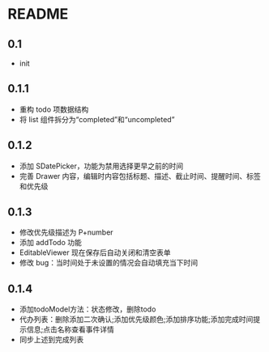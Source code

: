 # README

## 0.1 
- init
## 0.1.1 
- 重构 todo 项数据结构
- 将 list 组件拆分为“completed”和“uncompleted”
## 0.1.2
- 添加 SDatePicker，功能为禁用选择更早之前的时间
- 完善 Drawer 内容，编辑时内容包括标题、描述、截止时间、提醒时间、标签和优先级
## 0.1.3
- 修改优先级描述为 P+number
- 添加 addTodo 功能
- EditableViewer 现在保存后自动关闭和清空表单
- 修改 bug：当时间处于未设置的情况会自动填充当下时间
## 0.1.4
- 添加todoModel方法：状态修改，删除todo
- 代办列表：删除添加二次确认;添加优先级颜色;添加排序功能;添加完成时间提示信息;点击名称查看事件详情
- 同步上述到完成列表